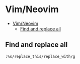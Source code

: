 # Vim/Neovim
<!--ts-->
* [Vim/Neovim](vim.md#vimneovim)
   * [Find and replace all](vim.md#find-and-replace-all)

<!-- Added by: runner, at: Tue Dec  7 11:19:40 UTC 2021 -->

<!--te-->

## Find and replace all
```vim
:%s/replace_this/replace_with/g
```
